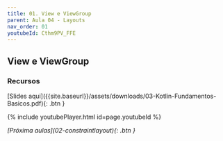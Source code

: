 ```yaml
---
title: 01. View e ViewGroup
parent: Aula 04 - Layouts
nav_order: 01
youtubeId: Cthm9PV_FFE
---
```


## View e ViewGroup


### Recursos

<span class="fs-3">
[Slides aqui]({{site.baseurl}}/assets/downloads/03-Kotlin-Fundamentos-Basicos.pdf){: .btn }
</span>


{% include youtubePlayer.html id=page.youtubeId %}

<span class="fs-3 float-right">
<i class="fas fa-download">[Próxima aulas](02-constraintlayout){: .btn }</i>
</span>
